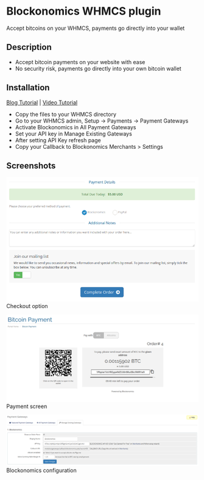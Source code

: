 # Blockonomics WHMCS plugin #
Accept bitcoins on your WHMCS, payments go directly into your wallet

## Description ##
- Accept bitcoin payments on your website with ease
- No security risk, payments go directly into your own bitcoin wallet

## Installation ##
[Blog Tutorial](https://blog.blockonomics.co/friendly-bitcoin-payments-for-web-hosting-businesses-using-whmcs-88de8eef4e81) | [Video Tutorial](https://www.youtube.com/watch?v=jORcxsV-OOg)

- Copy the files to your WHMCS directory
- Go to your WHMCS admin, Setup -> Payments -> Payment Gateways
- Activate Blockonomics in All Payment Gateways
- Set your API key in Manage Existing Gateways
- After setting API Key refresh page
- Copy your Callback to Blockonomics Merchants > Settings

## Screenshots ##

![](screenshots/screenshot-1.png)
Checkout option

![](screenshots/screenshot-2.png)
Payment screen

![](screenshots/screenshot-3.png)
Blockonomics configuration
